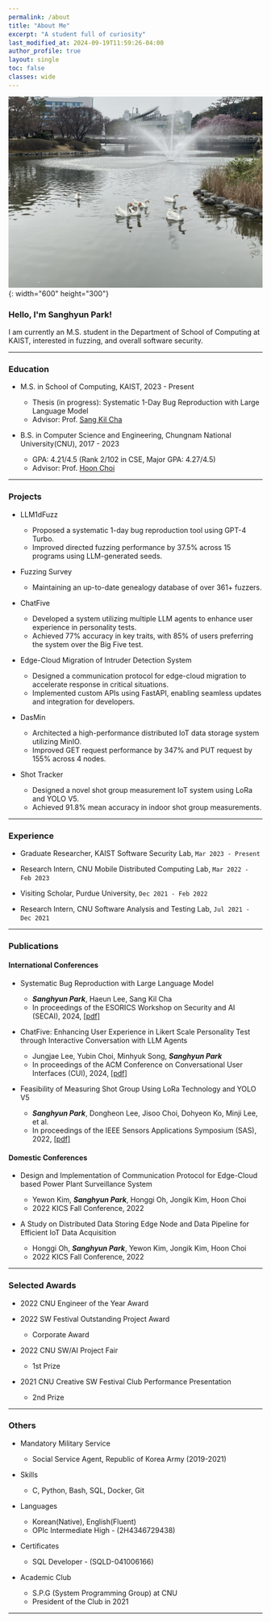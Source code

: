 ```yaml
---
permalink: /about
title: "About Me"
excerpt: "A student full of curiosity"
last_modified_at: 2024-09-19T11:59:26-04:00
author_profile: true
layout: single
toc: false
classes: wide
---
```



![ducks](/assets/images/myphoto/ducks.jpeg){: width="600" height="300"}


### Hello, I'm Sanghyun Park!

I am currently an M.S. student in the Department of School of Computing at KAIST, interested in fuzzing, and overall software security.

---

### Education

- M.S. in School of Computing, KAIST, 2023 - Present
  - Thesis (in progress): Systematic 1-Day Bug Reproduction with Large Language Model
  - Advisor: Prof. [Sang Kil Cha](https://softsec.kaist.ac.kr/~sangkilc/)

- B.S. in Computer Science and Engineering, Chungnam National University(CNU), 2017 - 2023
  - GPA: 4.21/4.5 (Rank 2/102 in CSE, Major GPA: 4.27/4.5)
  - Advisor: Prof. [Hoon Choi](http://strauss.cnu.ac.kr/members_prof.php)

---

### Projects

- LLM1dFuzz
  - Proposed a systematic 1-day bug reproduction tool using GPT-4 Turbo.
  - Improved directed fuzzing performance by 37.5% across 15 programs using LLM-generated seeds.

- Fuzzing Survey
  - Maintaining an up-to-date genealogy database of over 361+ fuzzers.

- ChatFive
  - Developed a system utilizing multiple LLM agents to enhance user experience in personality tests.
  - Achieved 77% accuracy in key traits, with 85% of users preferring the system over the Big Five test.

- Edge-Cloud Migration of Intruder Detection System
  - Designed a communication protocol for edge-cloud migration to accelerate response in critical situations.
  - Implemented custom APIs using FastAPI, enabling seamless updates and integration for developers.

- DasMin
  - Architected a high-performance distributed IoT data storage system utilizing MinIO.
  - Improved GET request performance by 347% and PUT request by 155% across 4 nodes.

- Shot Tracker
  - Designed a novel shot group measurement IoT system using LoRa and YOLO V5.
  - Achieved 91.8% mean accuracy in indoor shot group measurements.

---

### Experience

- Graduate Researcher, KAIST Software Security Lab, `Mar 2023 - Present`

- Research Intern, CNU Mobile Distributed Computing Lab, `Mar 2022 - Feb 2023`

- Visiting Scholar, Purdue University, `Dec 2021 - Feb 2022`

- Research Intern, CNU Software Analysis and Testing Lab, `Jul 2021 - Dec 2021`

---

### Publications

#### International Conferences

- Systematic Bug Reproduction with Large Language Model
  - ***Sanghyun Park***, Haeun Lee, Sang Kil Cha
  - In proceedings of the ESORICS Workshop on Security and AI (SECAI), 2024, [[pdf]](/assets/papers/SECAI-2024.pdf)

- ChatFive: Enhancing User Experience in Likert Scale Personality Test through Interactive Conversation with LLM Agents
  - Jungjae Lee, Yubin Choi, Minhyuk Song, ***Sanghyun Park***
  - In proceedings of the ACM Conference on Conversational User Interfaces (CUI), 2024, [[pdf]](/assets/papers/CUI-2024.pdf)

- Feasibility of Measuring Shot Group Using LoRa Technology and YOLO V5
  - ***Sanghyun Park***, Dongheon Lee, Jisoo Choi, Dohyeon Ko, Minji Lee, et al.
  - In proceedings of the IEEE Sensors Applications Symposium (SAS), 2022, [[pdf]](/assets/papers/SAS-2022.pdf)


#### Domestic Conferences

- Design and Implementation of Communication Protocol for Edge-Cloud based Power
  Plant Surveillance System
  - Yewon Kim, ***Sanghyun Park***, Honggi Oh, Jongik Kim, Hoon Choi
  - 2022 KICS Fall Conference, 2022

- A Study on Distributed Data Storing Edge Node and Data Pipeline for Efficient
  IoT Data Acquisition
  - Honggi Oh, ***Sanghyun Park***, Yewon Kim, Jongik Kim, Hoon Choi
  - 2022 KICS Fall Conference, 2022

---

### Selected Awards

- 2022 CNU Engineer of the Year Award

- 2022 SW Festival Outstanding Project Award
  - Corporate Award

- 2022 CNU SW/AI Project Fair
  - 1st Prize

- 2021 CNU Creative SW Festival Club Performance Presentation
  - 2nd Prize

---

### Others

- Mandatory Military Service
  - Social Service Agent, Republic of Korea Army (2019-2021)

- Skills
  - C, Python, Bash, SQL, Docker, Git

- Languages
  - Korean(Native), English(Fluent)
  - OPIc Intermediate High - (2H4346729438)

- Certificates
  - SQL Developer - (SQLD-041006166)

- Academic Club
  - S.P.G (System Programming Group) at CNU
  - President of the Club in 2021

---

